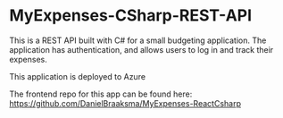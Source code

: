 # MyExpenses-CSharp-REST-API

This is a REST API built with C# for a small budgeting application. The application has authentication, and allows users to log in and track their expenses.

This application is deployed to Azure

The frontend repo for this app can be found here: https://github.com/DanielBraaksma/MyExpenses-ReactCsharp
